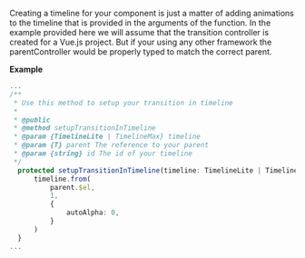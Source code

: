 Creating a timeline for your component is just a matter of adding animations to the timeline that is provided in the arguments of the function. In the example provided here we will assume that the transition controller is created for a Vue.js project. But if your using any other framework the parentController would be properly typed to match  the correct parent.

**Example**
```typescript
...
/**
 * Use this method to setup your transition in timeline
 *
 * @public
 * @method setupTransitionInTimeline
 * @param {TimelineLite | TimelineMax} timeline
 * @param {T} parent The reference to your parent
 * @param {string} id The id of your timeline
 */
  protected setupTransitionInTimeline(timeline: TimelineLite | TimelineMax, parent:T, id:string): void {
	  timeline.from(
		  parent.$el,
		  1,
		  {
			  autoAlpha: 0,
		  }
	  )
  }
...
```
